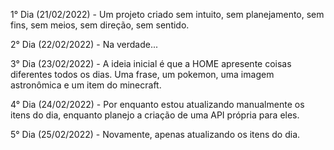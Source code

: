 1° Dia (21/02/2022) - Um projeto criado sem intuito, sem planejamento, sem fins, sem meios, sem direção, sem sentido.

2° Dia (22/02/2022) - Na verdade...

3° Dia (23/02/2022) - A ideia inicial é que a HOME apresente coisas diferentes todos os dias. Uma frase, um pokemon, uma imagem astronômica e um item do minecraft.

4° Dia (24/02/2022) - Por enquanto estou atualizando manualmente os itens do dia, enquanto planejo a criação de uma API própria para eles.

5° Dia (25/02/2022) - Novamente, apenas atualizando os itens do dia.
